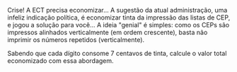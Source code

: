 Crise! A ECT precisa economizar... A sugestão da atual administração, uma infeliz indicação política, é economizar tinta da impressão das listas de CEP, e jogou a solução para você... A ideia "genial" é simples: como os CEPs são impressos alinhados verticalmente (em ordem crescente), basta não imprimir os números repetidos (verticalmente).

Sabendo que cada dígito consome 7 centavos de tinta, calcule o valor total economizado com essa abordagem.
